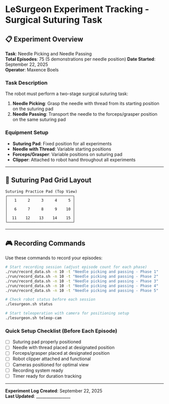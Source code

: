 # LeSurgeon Experiment Tracking - Surgical Suturing Task

## 📋 Experiment Overview

**Task**: Needle Picking and Needle Passing  
**Total Episodes**: 75 (5 demonstrations per needle position)
**Date Started**: September 22, 2025  
**Operator**: Maxence Boels  

### Task Description
The robot must perform a two-stage surgical suturing task:
1. **Needle Picking**: Grasp the needle with thread from its starting position on the suturing pad
2. **Needle Passing**: Transport the needle to the forceps/grasper position on the same suturing pad

### Equipment Setup
- **Suturing Pad**: Fixed position for all experiments
- **Needle with Thread**: Variable starting positions
- **Forceps/Grasper**: Variable positions on suturing pad
- **Clipper**: Attached to robot hand throughout all experiments

---

## 📍 Suturing Pad Grid Layout

```
Suturing Practice Pad (Top View)
┌─────────────────────────────┐
│   1     2     3     4     5 │
│                             │
│   6     7     8     9    10 │
│                             │
│  11    12    13    14    15 │
└─────────────────────────────┘
```

---

## 🎮 Recording Commands

Use these commands to record your episodes:

```bash
# Start recording session (adjust episode count for each phase)
./run/record_data.sh -n 10 -t "Needle picking and passing - Phase 1"
./run/record_data.sh -n 10 -t "Needle picking and passing - Phase 2" 
./run/record_data.sh -n 10 -t "Needle picking and passing - Phase 3"
./run/record_data.sh -n 10 -t "Needle picking and passing - Phase 4"
./run/record_data.sh -n 10 -t "Needle picking and passing - Phase 5"

# Check robot status before each session
./lesurgeon.sh status

# Start teleoperation with camera for positioning setup
./lesurgeon.sh teleop-cam
```

### Quick Setup Checklist (Before Each Episode)
- ☐ Suturing pad properly positioned
- ☐ Needle with thread placed at designated position
- ☐ Forceps/grasper placed at designated position  
- ☐ Robot clipper attached and functional
- ☐ Cameras positioned for optimal view
- ☐ Recording system ready
- ☐ Timer ready for duration tracking

---

**Experiment Log Created**: September 22, 2025  
**Last Updated**: _________________